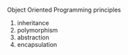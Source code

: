 Object Oriented Programming principles

1. inheritance
2. polymorphism
3. abstraction
4. encapsulation

